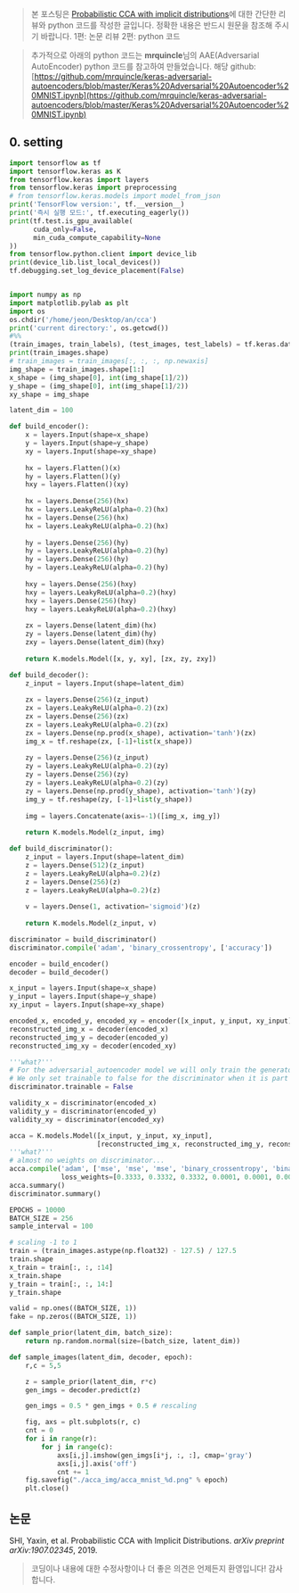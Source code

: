 >  본 포스팅은 [Probabilistic CCA with implicit distributions](https://arxiv.org/pdf/1907.02345.pdf)에 대한 간단한 리뷰와 python 코드를 작성한 글입니다. 정확한 내용은 반드시 원문을 참조해 주시기 바랍니다.
>  1편: 논문 리뷰
>  2편: python 코드

> 추가적으로 아래의 python 코드는 **mrquincle**님의 AAE(Adversarial AutoEncoder) python 코드를 참고하여 만들었습니다.  해당 github: [https://github.com/mrquincle/keras-adversarial-autoencoders/blob/master/Keras%20Adversarial%20Autoencoder%20MNIST.ipynb](https://github.com/mrquincle/keras-adversarial-autoencoders/blob/master/Keras%20Adversarial%20Autoencoder%20MNIST.ipynb) 

## 0. setting
```python
import tensorflow as tf
import tensorflow.keras as K
from tensorflow.keras import layers
from tensorflow.keras import preprocessing
# from tensorflow.keras.models import model_from_json
print('TensorFlow version:', tf.__version__)
print('즉시 실행 모드:', tf.executing_eagerly())
print(tf.test.is_gpu_available(
      cuda_only=False,
      min_cuda_compute_capability=None
))
from tensorflow.python.client import device_lib
print(device_lib.list_local_devices())
tf.debugging.set_log_device_placement(False)
```
```

```

```python
import numpy as np
import matplotlib.pylab as plt 
import os
os.chdir('/home/jeon/Desktop/an/cca')
print('current directory:', os.getcwd())
#%%
(train_images, train_labels), (test_images, test_labels) = tf.keras.datasets.mnist.load_data() 
print(train_images.shape)
# train_images = train_images[:, :, :, np.newaxis]
img_shape = train_images.shape[1:]
x_shape = (img_shape[0], int(img_shape[1]/2))
y_shape = (img_shape[0], int(img_shape[1]/2))
xy_shape = img_shape
```

```python
latent_dim = 100
```

```python
def build_encoder():
    x = layers.Input(shape=x_shape)   
    y = layers.Input(shape=y_shape)   
    xy = layers.Input(shape=xy_shape)   
    
    hx = layers.Flatten()(x)
    hy = layers.Flatten()(y)
    hxy = layers.Flatten()(xy)
    
    hx = layers.Dense(256)(hx)
    hx = layers.LeakyReLU(alpha=0.2)(hx)
    hx = layers.Dense(256)(hx)
    hx = layers.LeakyReLU(alpha=0.2)(hx)
    
    hy = layers.Dense(256)(hy)
    hy = layers.LeakyReLU(alpha=0.2)(hy)
    hy = layers.Dense(256)(hy)
    hy = layers.LeakyReLU(alpha=0.2)(hy)
    
    hxy = layers.Dense(256)(hxy)
    hxy = layers.LeakyReLU(alpha=0.2)(hxy)
    hxy = layers.Dense(256)(hxy)
    hxy = layers.LeakyReLU(alpha=0.2)(hxy)
    
    zx = layers.Dense(latent_dim)(hx)
    zy = layers.Dense(latent_dim)(hy)
    zxy = layers.Dense(latent_dim)(hxy)
    
    return K.models.Model([x, y, xy], [zx, zy, zxy])
```

```python
def build_decoder():
    z_input = layers.Input(shape=latent_dim)
    
    zx = layers.Dense(256)(z_input)
    zx = layers.LeakyReLU(alpha=0.2)(zx)
    zx = layers.Dense(256)(zx)
    zx = layers.LeakyReLU(alpha=0.2)(zx)
    zx = layers.Dense(np.prod(x_shape), activation='tanh')(zx)
    img_x = tf.reshape(zx, [-1]+list(x_shape))
    
    zy = layers.Dense(256)(z_input)
    zy = layers.LeakyReLU(alpha=0.2)(zy)
    zy = layers.Dense(256)(zy)
    zy = layers.LeakyReLU(alpha=0.2)(zy)
    zy = layers.Dense(np.prod(y_shape), activation='tanh')(zy)
    img_y = tf.reshape(zy, [-1]+list(y_shape))
    
    img = layers.Concatenate(axis=-1)([img_x, img_y])
    
    return K.models.Model(z_input, img)
```

```python
def build_discriminator():
    z_input = layers.Input(shape=latent_dim)
    z = layers.Dense(512)(z_input)
    z = layers.LeakyReLU(alpha=0.2)(z)
    z = layers.Dense(256)(z)
    z = layers.LeakyReLU(alpha=0.2)(z)
    
    v = layers.Dense(1, activation='sigmoid')(z)
    
    return K.models.Model(z_input, v)
```

```python
discriminator = build_discriminator()
discriminator.compile('adam', 'binary_crossentropy', ['accuracy'])

encoder = build_encoder()
decoder = build_decoder()
```

```python
x_input = layers.Input(shape=x_shape)
y_input = layers.Input(shape=y_shape)
xy_input = layers.Input(shape=xy_shape)

encoded_x, encoded_y, encoded_xy = encoder([x_input, y_input, xy_input])
reconstructed_img_x = decoder(encoded_x)
reconstructed_img_y = decoder(encoded_y)
reconstructed_img_xy = decoder(encoded_xy)

'''what?'''
# For the adversarial_autoencoder model we will only train the generator
# We only set trainable to false for the discriminator when it is part of the autoencoder...
discriminator.trainable = False

validity_x = discriminator(encoded_x)
validity_y = discriminator(encoded_y)
validity_xy = discriminator(encoded_xy)

acca = K.models.Model([x_input, y_input, xy_input], 
                      [reconstructed_img_x, reconstructed_img_y, reconstructed_img_xy, validity_x, validity_y, validity_xy])
'''what?'''
# almost no weights on discriminator...
acca.compile('adam', ['mse', 'mse', 'mse', 'binary_crossentropy', 'binary_crossentropy', 'binary_crossentropy'], 
             loss_weights=[0.3333, 0.3332, 0.3332, 0.0001, 0.0001, 0.0001])
acca.summary()
discriminator.summary()
```

```python
EPOCHS = 10000
BATCH_SIZE = 256
sample_interval = 100

# scaling -1 to 1
train = (train_images.astype(np.float32) - 127.5) / 127.5
train.shape
x_train = train[:, :, :14]
x_train.shape
y_train = train[:, :, 14:]
y_train.shape

valid = np.ones((BATCH_SIZE, 1))
fake = np.zeros((BATCH_SIZE, 1))
```

```python
def sample_prior(latent_dim, batch_size):
    return np.random.normal(size=(batch_size, latent_dim))

def sample_images(latent_dim, decoder, epoch):
    r,c = 5,5

    z = sample_prior(latent_dim, r*c)
    gen_imgs = decoder.predict(z)

    gen_imgs = 0.5 * gen_imgs + 0.5 # rescaling

    fig, axs = plt.subplots(r, c)
    cnt = 0
    for i in range(r):
        for j in range(c):
            axs[i,j].imshow(gen_imgs[i*j, :, :], cmap='gray')
            axs[i,j].axis('off')
            cnt += 1
    fig.savefig("./acca_img/acca_mnist_%d.png" % epoch)
    plt.close()
```

## 논문
SHI, Yaxin, et al. Probabilistic CCA with Implicit Distributions. _arXiv preprint arXiv:1907.02345_, 2019.

> 코딩이나 내용에 대한 수정사항이나 더 좋은 의견은 언제든지 환영입니다! 감사합니다.
<!--stackedit_data:
eyJoaXN0b3J5IjpbLTIwMDg2NjI3MzldfQ==
-->